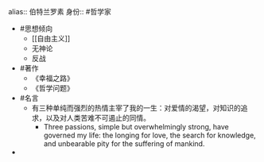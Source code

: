 alias:: 伯特兰罗素
身份:: #哲学家

- #思想倾向
	- [[自由主义]]
	- 无神论
	- 反战
- #著作
	- 《幸福之路》
	- 《哲学问题》
- #名言
	- 有三种单纯而强烈的热情主宰了我的一生：对爱情的渴望，对知识的追求，以及对人类苦难不可遏止的同情。
		- Three passions, simple but overwhelmingly strong, have governed my life: the longing for love, the search for knowledge, and unbearable pity for the suffering of mankind.
-